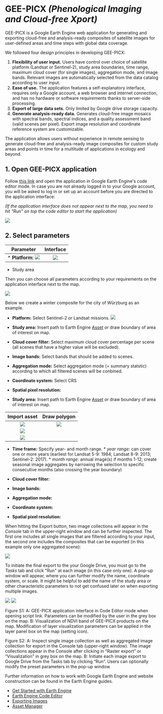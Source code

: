# GEE-PICX *(Phenological Imaging and Cloud-free Xport)*

GEE-PICX is a Google Earth Engine web application for generating and exporting cloud-free and analysis-ready composites of satellite images for user-defined areas and time steps with global data coverage. 

We followed four design principles in developing GEE-PICX:
1. **Flexibility of user input.** Users have control over choice of satellite platform (Landsat or Sentinel-2), study area boundaries, time range, maximum cloud cover (for single images), aggregation mode, and image bands. Relevant images are automatically selected from the data catalog according to user input.
2. **Ease of use.** The application features a self-explanatory interface, requires only a Google account, a web browser and internet connection, and has no hardware or software requirements thanks to server-side processing.
3. **Export of large data sets.** Only limited by Google drive storage capacity.
4. **Generate analysis-ready data.** Generates cloud-free image mosaics with spectral bands, spectral indices, and a quality assessment band (valid scenes per pixel). Export image resolution and coordinate reference system are customizable.

The application allows users without experience in remote sensing to generate cloud-free and analysis-ready image composites for custom study areas and points in time for a multitude of applications in ecology and beyond.

 
## 1. Open GEE-PICX application

Follow [this link](https://code.earthengine.google.com/ccfd3131bf258087a4027d2c4539c1e5) and open the application in Google Earth Engine's code editor mode. In case you are not already logged in to your Google account, you will be asked to log in or set up an account before you are directed to the application interface:

*(If the application interface does not appear next to the map, you need to hit "Run" on top the code editor to start the application)*

<img src="https://github.com/Luisa-del/GEE-PICX/blob/main/img/1_open_app.PNG">

## 2. Select parameters

Parameter              | Interface
:-------------------------:|:-------------------------:
* **Platform:** <img src="https://github.com/Luisa-del/GEE-PICX/blob/main/img/platforms.png"> | <img src="https://github.com/Luisa-del/GEE-PICX/blob/main/img/interface.png">
* Study area

Then you can choose all parameters according to your requirements on the application interface next to the map. 

<img src="https://github.com/Luisa-del/GEE-PICX/blob/main/img/2_choose_parameters.PNG">

Below we create a winter composite for the city of Würzburg as an example.

* **Platform:** Select Sentinel-2 *or* Landsat missions. <img src="https://github.com/Luisa-del/GEE-PICX/blob/main/img/platforms.png">
* **Study area:** Insert path to Earth Engine [Asset](https://developers.google.com/earth-engine/guides/asset_manager) *or* draw boundary of area of interest on map.
* **Cloud cover filter:**  Select maximum cloud cover percentage per scene (all scenes that have a higher value will be excluded).

* **Image bands:** Select bands that should be added to scenes.

* **Aggregation mode:** Select aggregation mode (= summary statstic) according to which all filtered scenes will be conbined.   

* **Coordinate system:** Select CRS 

* **Spatial pixel resolution:** 


* **Study area:** Insert path to Earth Engine [Asset](https://developers.google.com/earth-engine/guides/asset_manager) *or* draw boundary of area of interest on map.

Import asset              | Draw polygon
:-------------------------:|:-------------------------:
<img src="https://github.com/Luisa-del/GEE-PICX/blob/main/img/import_asset.png"> | <img src="https://github.com/Luisa-del/GEE-PICX/blob/main/img/draw_polygon.png">
<img src="https://github.com/Luisa-del/GEE-PICX/blob/main/img/copy_path.png"> |
<img src="https://github.com/Luisa-del/GEE-PICX/blob/main/img/insert_path.png"> |


* **Time frame:** Specify year- and month range. 
                               * *year range:* can cover one or more years 
                               (earliest for Landsat 5-9: 1984; Landsat 8-9: 2013; Sentinel-2: 2017).
                               * *month range:* annual image(s) if months 1-12; create seasonal image aggregates by narrowing the selection to specific consecutive months (also crossing the year boundary)
  
* **Cloud cover filter:**       

* **Image bands:**              

* **Aggregation mode:**         

* **Coordinate system:**        

* **Spatial pixel resolution:** 



When hitting the Export button, two image collections will appear in the *Console* tab in the upper-right window and can be further inspected. The first one includes all single images that are filtered according to your input, the second one includes the composites that can be exported (in this example only one aggregated scene):

<img src="https://github.com/Luisa-del/GEE-PICX/blob/main/img/3_choose_parameters.PNG">

To initiate the final export to the your Google Drive, you must go to the *Tasks* tab and click "Run" at each image (in this case only one). A pop-up window will appear, where you can further modify the name, coordinate system, or scale. It might be helpful to add the name of the study area or other characteristic parameters to not get confused later on when exporting multiple images. 


<img src="https://github.com/Luisa-del/GEE-PICX/blob/main/img/4_export.PNG">



<img src="https://github.com/Luisa-del/GEE-PICX/blob/main/img/5_visualization.PNG">









Figure S1: A: GEE-PICX application interface in Code Editor mode when opening script link. Parameters can be modified by the user in the grey box on the map. B: Visualization of NDVI band of GEE-PICX products on the map. Modification of layer visualization parameters can be applied in the layer panel box on the map (setting icon).

Figure S2: A: Inspect single image collection as well as aggregated image collection for export in the Console tab (upper-right window). The image collections appear in the Console after clicking in “Raster export” or “Visualization” in grey box on the map. B: Initiate each image export to Google Drive from the Tasks tab by clicking “Run”. Users can optionally modify the preset parameters in the pop-up window.




Further information on how to work with Google Earth Engine and website construction can be found in the Earth Engine guides.
* [Get Started with Earth Engine](https://developers.google.com/earth-engine/guides/getstarted)
* [Earth Engine Code Editor](https://developers.google.com/earth-engine/guides/playground)
* [Exporting Images](https://developers.google.com/earth-engine/guides/exporting_images)
* [Asset Manager](https://developers.google.com/earth-engine/guides/asset_manager)
